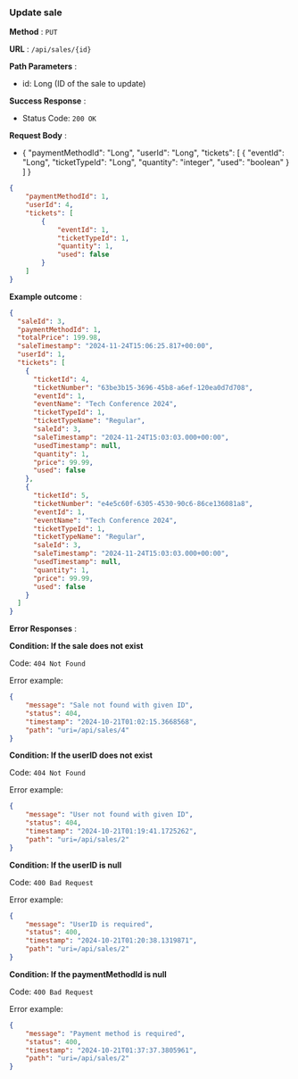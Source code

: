 ### Update sale
**Method** : `PUT`

**URL** : `/api/sales/{id}`

**Path Parameters** :

- id: Long (ID of the sale to update)

**Success Response** :

- Status Code: `200 OK`

**Request Body** : 

- {
  "paymentMethodId": "Long",
  "userId": "Long", 
  "tickets": [
    {
      "eventId": "Long",
      "ticketTypeId": "Long",
      "quantity": "integer",
      "used": "boolean"
    }
  ]
}


```json
{
    "paymentMethodId": 1,
    "userId": 4,
    "tickets": [
        {
            "eventId": 1,
            "ticketTypeId": 1,
            "quantity": 1,
            "used": false
        }
    ]
}
```


**Example outcome** : 

```json
{
  "saleId": 3,
  "paymentMethodId": 1,
  "totalPrice": 199.98,
  "saleTimestamp": "2024-11-24T15:06:25.817+00:00",
  "userId": 1,
  "tickets": [
    {
      "ticketId": 4,
      "ticketNumber": "63be3b15-3696-45b8-a6ef-120ea0d7d708",
      "eventId": 1,
      "eventName": "Tech Conference 2024",
      "ticketTypeId": 1,
      "ticketTypeName": "Regular",
      "saleId": 3,
      "saleTimestamp": "2024-11-24T15:03:03.000+00:00",
      "usedTimestamp": null,
      "quantity": 1,
      "price": 99.99,
      "used": false
    },
    {
      "ticketId": 5,
      "ticketNumber": "e4e5c60f-6305-4530-90c6-86ce136081a8",
      "eventId": 1,
      "eventName": "Tech Conference 2024",
      "ticketTypeId": 1,
      "ticketTypeName": "Regular",
      "saleId": 3,
      "saleTimestamp": "2024-11-24T15:03:03.000+00:00",
      "usedTimestamp": null,
      "quantity": 1,
      "price": 99.99,
      "used": false
    }
  ]
}
```

**Error Responses** :

__Condition: If the sale does not exist__

Code: ```404 Not Found``` 

Error example:
```json
{
    "message": "Sale not found with given ID",
    "status": 404,
    "timestamp": "2024-10-21T01:02:15.3668568",
    "path": "uri=/api/sales/4"
}
```

__Condition: If the userID does not exist__

Code: ```404 Not Found``` 

Error example:
```json
{
    "message": "User not found with given ID",
    "status": 404,
    "timestamp": "2024-10-21T01:19:41.1725262",
    "path": "uri=/api/sales/2"
}
```

__Condition: If the userID is null__

Code: ```400 Bad Request``` 

Error example:
```json
{
    "message": "UserID is required",
    "status": 400,
    "timestamp": "2024-10-21T01:20:38.1319871",
    "path": "uri=/api/sales/2"
}
```

__Condition: If the paymentMethodId is null__

Code: ```400 Bad Request``` 

Error example:
```json
{
    "message": "Payment method is required",
    "status": 400,
    "timestamp": "2024-10-21T01:37:37.3805961",
    "path": "uri=/api/sales/2"
}
```